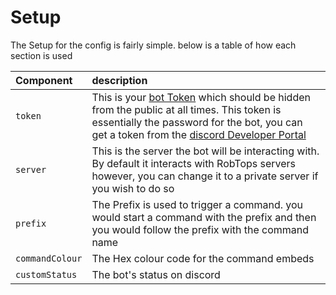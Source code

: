# Setup

The Setup for the config is fairly simple. below is a table of how each section is used

| Component | description |
|:----------|:------------|
| `token` | This is your [bot Token](https://discord.com/developers/docs/intro) which should be hidden from the public at all times. This token is essentially the password for the bot, you can get a token from the [discord Developer Portal](https://discord.com/developers/applications) |
| `server` | This is the server the bot will be interacting with. By default it interacts with RobTops servers however, you can change it to a private server if you wish to do so |
| `prefix` | The Prefix is used to trigger a command. you would start a command with the prefix and then you would follow the prefix with the command name |
| `commandColour` | The Hex colour code for the command embeds |
| `customStatus` | The bot's status on discord |